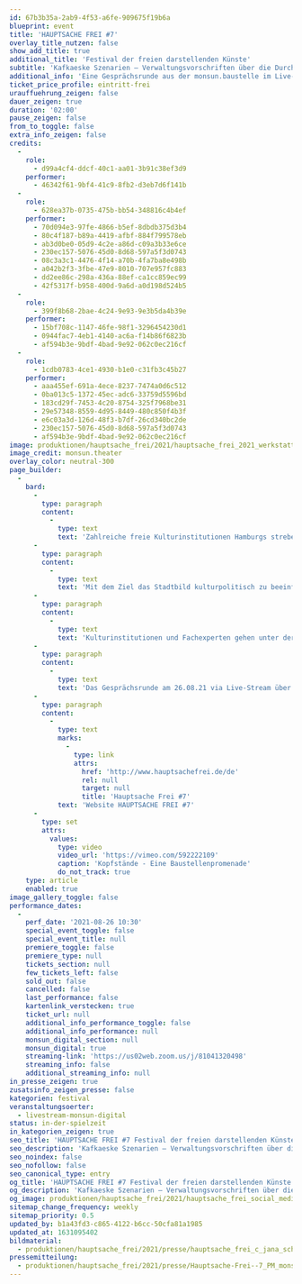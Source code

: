 ```yaml
---
id: 67b3b35a-2ab9-4f53-a6fe-909675f19b6a
blueprint: event
title: 'HAUPTSACHE FREI #7'
overlay_title_nutzen: false
show_add_title: true
additional_title: 'Festival der freien darstellenden Künste'
subtitle: 'Kafkaeske Szenarien – Verwaltungsvorschriften über die Durchführung von Bauaufgaben der Freien und Hansestadt Hamburg (VV-Bau)'
additional_info: 'Eine Gesprächsrunde aus der monsun.baustelle im Live-Stream'
ticket_price_profile: eintritt-frei
urauffuehrung_zeigen: false
dauer_zeigen: true
duration: '02:00'
pause_zeigen: false
from_to_toggle: false
extra_info_zeigen: false
credits:
  -
    role:
      - d99a4cf4-ddcf-40c1-aa01-3b91c38ef3d9
    performer:
      - 46342f61-9bf4-41c9-8fb2-d3eb7d6f141b
  -
    role:
      - 628ea37b-0735-475b-bb54-348816c4b4ef
    performer:
      - 70d094e3-97fe-4866-b5ef-8dbdb375d3b4
      - 80c4f187-b89a-4419-afbf-884f799578eb
      - ab3d0be0-05d9-4c2e-a86d-c09a3b33e6ce
      - 230ec157-5076-45d0-8d68-597a5f3d0743
      - 08c3a3c1-4476-4f14-a70b-4fa7ba8e498b
      - a042b2f3-3fbe-47e9-8010-707e957fc883
      - dd2ee86c-298a-436a-88ef-ca1cc859ec99
      - 42f5317f-b958-400d-9a6d-a0d198d524b5
  -
    role:
      - 399f8b68-2bae-4c24-9e93-9e3b5da4b39e
    performer:
      - 15bf708c-1147-46fe-98f1-3296454230d1
      - 0944fac7-4eb1-4140-ac6a-f14b86f6823b
      - af594b3e-9bdf-4bad-9e92-062c0ec216cf
  -
    role:
      - 1cdb0783-4ce1-4930-b1e0-c31fb3c45b27
    performer:
      - aaa455ef-691a-4ece-8237-7474a0d6c512
      - 0ba013c5-1372-45ec-adc6-33759d5596bd
      - 183cd29f-7453-4c20-8754-325f7968be31
      - 29e57348-8559-4d95-8449-480c850f4b3f
      - e6c03a3d-126d-48f3-b7df-26cd340bc2de
      - 230ec157-5076-45d0-8d68-597a5f3d0743
      - af594b3e-9bdf-4bad-9e92-062c0ec216cf
image: produktionen/hauptsache_frei/2021/hauptsache_frei_2021_werkstattraum.jpg
image_credit: monsun.theater
overlay_color: neutral-300
page_builder:
  -
    bard:
      -
        type: paragraph
        content:
          -
            type: text
            text: 'Zahlreiche freie Kulturinstitutionen Hamburgs streben für ihre Häuser eine bauliche Weiterentwicklung an und beantragen dafür öffentliche Gelder, so auch das monsun.theater für seinen barrierefreien Umbau. Was als vielversprechendes zukunftsweisendes Projekt beginnt, verwandelt sich zunehmend in ein kompliziertes Geflecht von baubehördlichen Auflagen, Prüfungen, Mittelabrufen und Befindlichkeiten aller involvierter Parteien. '
      -
        type: paragraph
        content:
          -
            type: text
            text: 'Mit dem Ziel das Stadtbild kulturpolitisch zu beeinflussen und die vielfältige Kulturlandschaft Hamburgs zu erhalten, beginnt für Kulturinstitutionen oft ein Kampf um die bauliche Umsetzung. Bei öffentlich geförderten Bauvorhaben können die Verwaltungsvorschriften der VV-Bau mit der realen Baustellensituation kollidieren. '
      -
        type: paragraph
        content:
          -
            type: text
            text: 'Kulturinstitutionen und Fachexperten gehen unter der Gesprächsführung des freien Kulturjournalisten Falk Schreiber in den Austausch und die Diskussion: Welche Fallstricke resultieren aus dem baubehördlichen Prozess und den Auflagen der VV-Bau? Bedarf es einer Anpassung des Verfahrenssystems, damit eine geförderte Beratung und Systemsteuerung für Kulturinstitutionen entsteht? Ein Startschuss für eine Initiative, in der Kulturinstitutionen von der Antragstellung bis zum Bauprojektabschluss fachkompetent beraten und begleitet werden. '
      -
        type: paragraph
        content:
          -
            type: text
            text: 'Das Gesprächsrunde am 26.08.21 via Live-Stream über die ZOOM-Plattform des monsun.theaters lädt zum Austausch ein.'
      -
        type: paragraph
        content:
          -
            type: text
            marks:
              -
                type: link
                attrs:
                  href: 'http://www.hauptsachefrei.de/de'
                  rel: null
                  target: null
                  title: 'Hauptsache Frei #7'
            text: 'Website HAUPTSACHE FREI #7'
      -
        type: set
        attrs:
          values:
            type: video
            video_url: 'https://vimeo.com/592222109'
            caption: 'Kopfstände - Eine Baustellenpromenade'
            do_not_track: true
    type: article
    enabled: true
image_gallery_toggle: false
performance_dates:
  -
    perf_date: '2021-08-26 10:30'
    special_event_toggle: false
    special_event_title: null
    premiere_toggle: false
    premiere_type: null
    tickets_section: null
    few_tickets_left: false
    sold_out: false
    cancelled: false
    last_performance: false
    kartenlink_verstecken: true
    ticket_url: null
    additional_info_performance_toggle: false
    additional_info_performance: null
    monsun_digital_section: null
    monsun_digital: true
    streaming-link: 'https://us02web.zoom.us/j/81041320498'
    streaming_info: false
    additional_streaming_info: null
in_presse_zeigen: true
zusatsinfo_zeigen_presse: false
kategorien: festival
veranstaltungsoerter:
  - livestream-monsun-digital
status: in-der-spielzeit
in_kategorien_zeigen: true
seo_title: 'HAUPTSACHE FREI #7 Festival der freien darstellenden Künste'
seo_description: 'Kafkaeske Szenarien – Verwaltungsvorschriften über die Durchführung von Bauaufgaben der Freien und Hansestadt Hamburg (VV-Bau), live aus der monsun.baustelle.'
seo_noindex: false
seo_nofollow: false
seo_canonical_type: entry
og_title: 'HAUPTSACHE FREI #7 Festival der freien darstellenden Künste'
og_description: 'Kafkaeske Szenarien – Verwaltungsvorschriften über die Durchführung von Bauaufgaben der Freien und Hansestadt Hamburg (VV-Bau), live aus der monsun.baustelle.'
og_image: produktionen/hauptsache_frei/2021/hauptsache_frei_social_media_image.jpg
sitemap_change_frequency: weekly
sitemap_priority: 0.5
updated_by: b1a43fd3-c865-4122-b6cc-50cfa81a1985
updated_at: 1631095402
bildmaterial:
  - produktionen/hauptsache_frei/2021/presse/hauptsache_frei_c_jana_schwinkendorf_lukas_siemoneit_monsuntheater.zip
pressemitteilung:
  - produktionen/hauptsache_frei/2021/presse/Hauptsache-Frei--7_PM_monsun.pdf
---
```

